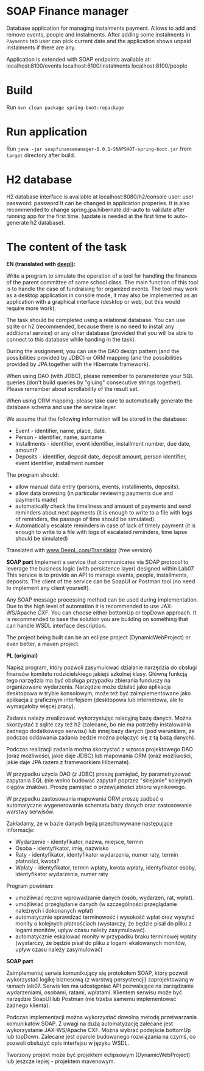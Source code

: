 # SOAP Finance manager
Database application for managing instalments payment. Allows to add and remove events, people and instalments. After adding some instalments in `Payments` tab user can pick current date and the application shows unpaid instalments if there are any.

Application is extended with SOAP endpoints available at:
localhost:8100/events
localhost:8100/instalments
localhost:8100/people

# Build
Run `mvn clean package spring-boot:repackage`

# Run application
Run `java -jar soapfinancemanager-0.0.1-SNAPSHOT-spring-boot.jar` from `target` directory after build.

# H2 database
H2 database interface is available at localhost:8080/h2/console
user: user
password: password
It can be changed in application.properies. It is also recommended to change spring.jpa.hibernate.ddl-auto to validate after running app for the first time. (update is needed at the first time to auto-generate h2 database).

# The content of the task

**EN (translated with [deepl](https://www.DeepL.com/Translator "DeepL translator")):**

Write a program to simulate the operation of a tool for handling the finances of the parent committee of some school class. The main function of this tool is to handle the case of fundraising for organized events. The tool may work as a desktop application in console mode, it may also be implemented as an application with a graphical interface (desktop or web, but this would require more work).

The task should be completed using a relational database. You can use sqlite or h2 (recommended, because there is no need to install any additional service) or any other database (provided that you will be able to connect to this database while handing in the task).

During the assignment, you can use the DAO design pattern (and the possibilities provided by JDBC) or ORM mapping (and the possibilities provided by JPA together with the Hibernate framework).

When using DAO (with JDBC), please remember to parameterize your SQL queries (don't build queries by "gluing" consecutive strings together). Please remember about scrollability of the result set.

When using ORM mapping, please take care to automatically generate the database schema and use the service layer.

We assume that the following information will be stored in the database:
* Event - identifier, name, place, date.
* Person - identifier, name, surname
* Installments - identifier, event identifier, installment number, due date, amount?
* Deposits - identifier, deposit date, deposit amount, person identifier, event identifier, installment number
 
The program should:
* allow manual data entry (persons, events, installments, deposits).
* allow data browsing (in particular reviewing payments due and payments made)
* automatically check the timeliness and amount of payments and send reminders about next payments (it is enough to write to a file with logs of reminders, the passage of time should be simulated).
* Automatically escalate reminders in case of lack of timely payment (it is enough to write to a file with logs of escalated reminders, time lapse should be simulated)

Translated with www.DeepL.com/Translator (free version)

**SOAP part**
Implement a service that communicates via SOAP protocol to leverage the business logic (with persistence layer) designed within Lab07. This service is to provide an API to manage events, people, installments, deposits. The client of the service can be SoapUI or Postman tool (no need to implement any client yourself).

Any SOAP message processing method can be used during implementation.
Due to the high level of automation it is recommended to use JAX-WS/Apache CXF. You can choose either bottomUp or topDown approach.
It is recommended to base the solution you are building on something that can handle WSDL interface description.

The project being built can be an eclipse project (DynamicWebProject) or even better, a maven project.


**PL (original)**

Napisz program, który pozwoli zasymulować działanie narzędzia do obsługi finansów komitetu rodzicielskiego jakiejś szkolnej klasy. Główną funkcją tego narzędzia ma być obsługa przypadku zbierania funduszy na organizowane wydarzenia. Narzędzie może działać jako aplikacja desktopowa w trybie konsolowym, może też być zaimplementowane jako aplikacja z graficznym interfejsem (desktopowa lub internetowa, ale to wymagałoby więcej pracy).

Zadanie należy zrealizować wykorzystując relacyjną bazę danych. Można skorzystać z sqlite czy też h2 (zalecane, bo nie ma potrzeby instalowania żadnego dodatkowego serwisu) lub innej bazy danych (pod warunkiem, że podczas oddawania zadania będzie można połączyć się z tą bazą danych).

Podczas realizacji zadania można skorzystać z wzorca projektowego DAO (oraz możliwości, jakie daje JDBC) lub mapowania ORM (oraz możliwości, jakie daje JPA razem z frameworkiem Hibernate).

W przypadku użycia DAO (z JDBC) proszę pamiętać, by parametryzować zapytania SQL (nie wolno budować zapytań poprzez "sklejanie" kolejnych ciągów znaków). Proszę pamiętać o przewijalności zbioru wynikowego.

W przypadku zastosowania mapowania ORM proszę zadbać o automatyczne wygenerowanie schematu bazy danych oraz zastosowanie warstwy serwisów.

Zakładamy, że w bazie danych będą przechowywane następujące informacje:
* Wydarzenie - identyfikator, nazwa, miejsce, termin
* Osoba - identyfikator, imię, nazwisko
* Raty - identyfikator, identyfikator wydarzenia, numer raty, termin płatności, kwota?
* Wpłaty - identyfikator, termin wpłaty, kwota wpłaty, identyfikator osoby, identyfikator wydarzenia, numer raty
 
Program powinien:
* umożliwiać ręczne wprowadzanie danych (osób, wydarzeń, rat, wpłat).
* umożliwiać przeglądanie danych (w szczególności przeglądanie należnych i dokonanych wpłat)
* automatycznie sprawdzać terminowość i wysokość wpłat oraz wysyłać monity o kolejnych płatnościach (wystarczy, że będzie pisał do pliku z logami monitów, upływ czasu należy zasymulować).
* automatycznie eskalować monity w przypadku braku terminowej wpłaty (wystarczy, że będzie pisał do pliku z logami ekalowanych monitów, upływ czasu należy zasymulować)

**SOAP part**

Zaimplementuj serwis komunikujący się protokołem SOAP, który pozwoli wykorzystać logikę biznesową (z warstwą persystencji) zaprojektowaną w ramach lab07. Serwis ten ma udostępniać API pozwalające na zarządzanie wydarzeniami, osobami, ratami, wpłatami. Klientem serwisu może być narzędzie SoapUI lub Postman (nie trzeba samemu implementować żadnego klienta).

Podczas implementacji można wykorzystać dowolną metodę przetwarzania komunikatów SOAP.
Z uwagi na dużą automatyzację zalecane jest wykorzystanie JAX-WS/Apache CXF. Można wybrać podejście bottomUp lub topDown.
Zalecane jest oparcie budowanego rozwiązania na czymś, co pozwoli obsłużyć opis interfejsu w języku WSDL.

Tworzony projekt może być projektem eclipsowym (DynamicWebProject) lub jeszcze lepiej - projektem mavenowym.





